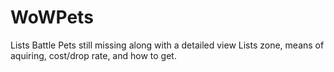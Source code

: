 # WoWPets
Lists Battle Pets still missing along with a detailed view
Lists zone, means of aquiring, cost/drop rate, and how to get.
